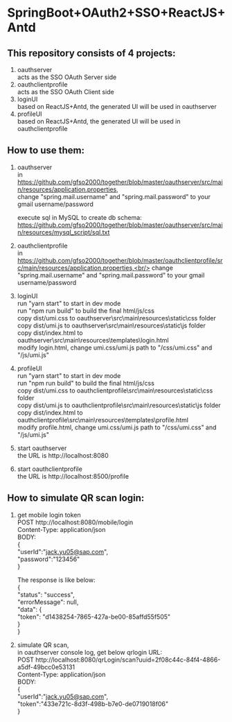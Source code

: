 # SpringBoot+OAuth2+SSO+ReactJS+Antd
## This repository consists of 4 projects:
1. oauthserver<br/>
    acts as the SSO OAuth Server side
2. oauthclientprofile<br/>
    acts as the SSO OAuth Client side
3. loginUI<br/>
    based on ReactJS+Antd, the generated UI will be used in oauthserver
4. profileUI<br/>
    based on ReactJS+Antd, the generated UI will be used in oauthclientprofile
    
## How to use them:
1. oauthserver<br/>
    in https://github.com/gfso2000/together/blob/master/oauthserver/src/main/resources/application.properties, <br/>
    change "spring.mail.username" and "spring.mail.password" to your gmail username/password<br/>
    
    execute sql in MySQL to create db schema:<br/>
    https://github.com/gfso2000/together/blob/master/oauthserver/src/main/resources/mysql_script/sql.txt<br/>
    
2. oauthclientprofile<br/>
    in https://github.com/gfso2000/together/blob/master/oauthclientprofile/src/main/resources/application.properties,<br/>
    change "spring.mail.username" and "spring.mail.password" to your gmail username/password<br/>
    
3. loginUI<br/>
    run "yarn start" to start in dev mode<br/>
    run "npm run build" to build the final html/js/css<br/>
    copy dist/umi.css to oauthserver\src\main\resources\static\css folder<br/>
    copy dist/umi.js to oauthserver\src\main\resources\static\js folder<br/>
    copy dist/index.html to oauthserver\src\main\resources\templates\login.html<br/>
    modify login.html, change umi.css/umi.js path to "/css/umi.css" and "/js/umi.js"<br/>
    
4. profileUI<br/>
    run "yarn start" to start in dev mode<br/>
    run "npm run build" to build the final html/js/css<br/>
    copy dist/umi.css to oauthclientprofile\src\main\resources\static\css folder<br/>
    copy dist/umi.js to oauthclientprofile\src\main\resources\static\js folder<br/>
    copy dist/index.html to oauthclientprofile\src\main\resources\templates\profile.html<br/>
    modify profile.html, change umi.css/umi.js path to "/css/umi.css" and "/js/umi.js"<br/>
    
6. start oauthserver<br/>
    the URL is http://localhost:8080<br/>

7. start oauthclientprofile<br/>
    the URL is http://localhost:8500/profile<br/>

## How to simulate QR scan login:
1.  get mobile login token<br/>
    POST http://localhost:8080/mobile/login<br/>
    Content-Type: application/json<br/>
    BODY: <br/>
    {<br/>
      "userId":"jack.yu05@sap.com",<br/>
      "password":"123456"<br/>
    }<br/>

    The response is like below:<br/>
    {<br/>
        "status": "success",<br/>
        "errorMessage": null,<br/>
        "data": {<br/>
            "token": "d1438254-7865-427a-be00-85affd55f505"<br/>
        }<br/>
    }    <br/>
2.  simulate QR scan,<br/>
    in oauthserver console log, get below qrlogin URL:<br/>
    POST http://localhost:8080/qrLogin/scan?uuid=2f08c44c-84f4-4866-a5df-49bcc0e53131<br/>
    Content-Type: application/json<br/>
    BODY:<br/>
    {<br/>
      "userId":"jack.yu05@sap.com",<br/>
      "token":"433e721c-8d3f-498b-b7e0-de0719018f06"<br/>
    }<br/>
    
    